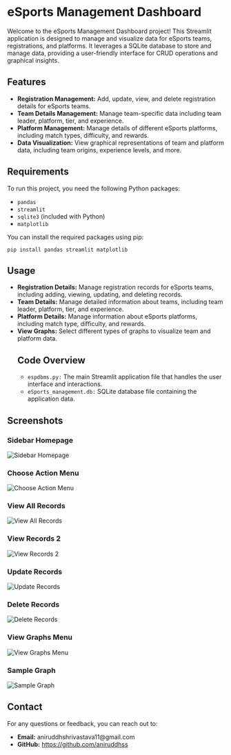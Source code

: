 <!DOCTYPE html>
<html lang="en">
<head>
    <meta charset="UTF-8">
    <meta name="viewport" content="width=device-width, initial-scale=1.0">

   
</head>
<body>
    <h1>eSports Management Dashboard</h1>
    <p>Welcome to the eSports Management Dashboard project! This Streamlit application is designed to manage and visualize data for eSports teams, registrations, and platforms. It leverages a SQLite database to store and manage data, providing a user-friendly interface for CRUD operations and graphical insights.</p>
    <h2>Features</h2>
    <ul>
        <li><strong>Registration Management:</strong> Add, update, view, and delete registration details for eSports teams.</li>
        <li><strong>Team Details Management:</strong> Manage team-specific data including team leader, platform, tier, and experience.</li>
        <li><strong>Platform Management:</strong> Manage details of different eSports platforms, including match types, difficulty, and rewards.</li>
        <li><strong>Data Visualization:</strong> View graphical representations of team and platform data, including team origins, experience levels, and more.</li>
    </ul>
    <h2>Requirements</h2>
    <p>To run this project, you need the following Python packages:</p>
    <ul>
        <li><code>pandas</code></li>
        <li><code>streamlit</code></li>
        <li><code>sqlite3</code> (included with Python)</li>
        <li><code>matplotlib</code></li>
    </ul>
    <p>You can install the required packages using pip:</p>
    <pre><code>pip install pandas streamlit matplotlib</code></pre>
    <h2>Usage</h2>
    <ul>
        <li><strong>Registration Details:</strong> Manage registration records for eSports teams, including adding, viewing, updating, and deleting records.</li>
        <li><strong>Team Details:</strong> Manage detailed information about teams, including team leader, platform, tier, and experience.</li>
        <li><strong>Platform Details:</strong> Manage information about eSports platforms, including match type, difficulty, and rewards.</li>
        <li><strong>View Graphs:</strong> Select different types of graphs to visualize team and platform data.</li>
    <h2>Code Overview</h2>
    <ul>
        <li><code>espdbms.py:</code> The main Streamlit application file that handles the user interface and interactions.</li>
        <li><code>eSports_management.db:</code> SQLite database file containing the application data.</li>
    </ul>
    </ul>
    <h2>Screenshots</h2>
    <h3>Sidebar Homepage</h3>
    <img src="https://github.com/aniruddhss/PYTHON1/blob/main/Screenshots/Sidebar%20homepage.png" alt="Sidebar Homepage" class="screenshot">
    <h3>Choose Action Menu</h3>
    <img src="https://github.com/aniruddhss/PYTHON1/blob/main/Screenshots/choose%20action%20menu.png" alt="Choose Action Menu" class="screenshot">
    <h3>View All Records</h3>
    <img src="https://github.com/aniruddhss/PYTHON1/blob/main/Screenshots/view%20all%20records.png" alt="View All Records" class="screenshot">
    <h3>View Records 2</h3>
    <img src="https://github.com/aniruddhss/PYTHON1/blob/main/Screenshots/view%20records%202.png" alt="View Records 2" class="screenshot">
    <h3>Update Records</h3>
    <img src="https://github.com/aniruddhss/PYTHON1/blob/main/Screenshots/update%20records.png" alt="Update Records" class="screenshot">
    <h3>Delete Records</h3>
    <img src="https://github.com/aniruddhss/PYTHON1/blob/main/Screenshots/delete%20records%20page.png" alt="Delete Records" class="screenshot">
    <h3>View Graphs Menu</h3>
    <img src="https://github.com/aniruddhss/PYTHON1/blob/main/Screenshots/view%20graphs%20menu.png" alt="View Graphs Menu" class="screenshot">
    <h3>Sample Graph</h3>
    <img src="https://github.com/aniruddhss/PYTHON1/blob/main/Screenshots/sample%20graph.png" alt="Sample Graph" class="screenshot">
    <h2>Contact</h2>
    <p>For any questions or feedback, you can reach out to:</p>
    <ul>
        <li><strong>Email:</strong> aniruddhshrivastava11@gmail.com</li>
        <li><strong>GitHub:</strong> <a href="https://github.com/aniruddhss">https://github.com/aniruddhss</a></li>
    </ul>
</body>
</html>
